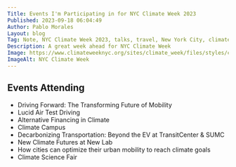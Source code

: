 ```yaml
---
Title: Events I'm Participating in for NYC Climate Week 2023
Published: 2023-09-18 06:04:49
Author: Pablo Morales
Layout: blog
Tag: Note, NYC Climate Week 2023, talks, travel, New York City, climate change, earth
Description: A great week ahead for NYC Climate Week
Image: https://www.climateweeknyc.org/sites/climate_week/files/styles/climate_week_home_image_desktop_x2/public/2023-07/Climate%20Group%2023056%20-%20CWNYC2023%20-%20Website%20Hero%20Image-Image-black.png?h=0d9620e2&itok=MfZu6MwZ
ImageAlt: NYC Climate Week
---
```

<div class="pa3 pa5-ns">
      <h2 class="pl0 mw6 center f2">Events Attending</h2>
      <ul class="list pl0 mw6 center">
        <li class="lh-copy pv3 ba bl-0 bt-0 br-0 b--dotted b--black-30">Driving Forward: The Transforming Future of Mobility</li>
        <li class="lh-copy pv3 ba bl-0 bt-0 br-0 b--dotted b--black-30">Lucid Air Test Driving</li>
        <li class="lh-copy pv3 ba bl-0 bt-0 br-0 b--dotted b--black-30">Alternative Financing in Climate</li>
        <li class="lh-copy pv3 ba bl-0 bt-0 br-0 b--dotted b--black-30">Climate Campus</li>
        <li class="lh-copy pv3 ba bl-0 bt-0 br-0 b--dotted b--black-30">Decarbonizing Transportation: Beyond the EV at TransitCenter &amp; SUMC</li>
        <li class="lh-copy pv3 ba bl-0 bt-0 br-0 b--dotted b--black-30">New Climate Futures at New Lab</li>
        <li class="lh-copy pv3 ba bl-0 bt-0 br-0 b--dotted b--black-30">How cities can optimize their urban mobility to reach climate goals </li>
        <li class="lh-copy pv3 ba bl-0 bt-0 br-0 b--dotted b--black-30">Climate Science Fair</li>
      </ul>
    </div>